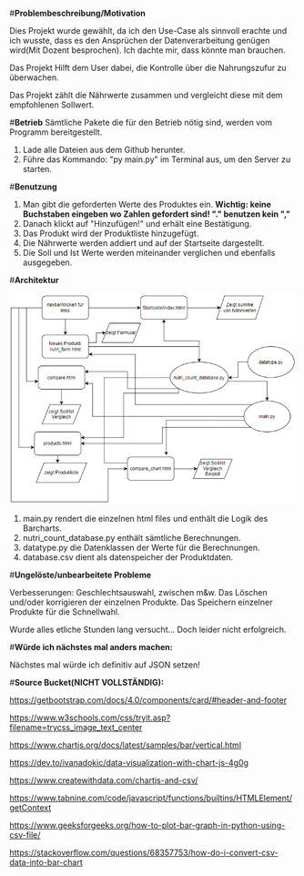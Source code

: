 #**Problembeschreibung/Motivation**

Dies Projekt wurde gewählt, da ich den Use-Case als sinnvoll erachte 
und ich wusste, dass es den Ansprüchen der Datenverarbeitung genügen wird(Mit Dozent besprochen).
Ich dachte mir, dass könnte man brauchen.

Das Projekt Hilft dem User dabei, die Kontrolle über die Nahrungszufur zu überwachen.

Das Projekt zählt die Nährwerte zusammen und vergleicht diese mit 
dem empfohlenen Sollwert.

#**Betrieb**
Sämtliche Pakete die für den Betrieb nötig sind, werden vom Programm bereitgestellt.
1. Lade alle Dateien aus dem Github herunter.
2. Führe das Kommando: "py main.py" im Terminal aus, um den Server zu starten.

#**Benutzung**
1. Man gibt die geforderten Werte des Produktes ein. 
   **Wichtig: keine Buchstaben eingeben wo Zahlen gefordert sind! "." benutzen kein ","**
2. Danach klickt auf "Hinzufügen!" und erhält eine Bestätigung.
3. Das Produkt wird der Produktliste hinzugefügt.
4. Die Nährwerte werden addiert und auf der Startseite dargestellt.
5. Die Soll und Ist Werte werden miteinander verglichen und ebenfalls ausgegeben.

#**Architektur**

![img.png](img.png)
1. main.py rendert die einzelnen html files und enthält die Logik des Barcharts.
2. nutri_count_database.py enthält sämtliche Berechnungen.
3. datatype.py die Datenklassen der Werte für die Berechnungen.
4. database.csv dient als datenspeicher der Produktdaten.

#**Ungelöste/unbearbeitete Probleme**

Verbesserungen: Geschlechtsauswahl, zwischen m&w.
Das Löschen und/oder korrigieren der einzelnen Produkte.
Das Speichern einzelner Produkte für die Schnellwahl.

Wurde alles etliche Stunden lang versucht... 
Doch leider nicht erfolgreich.

#**Würde ich nächstes mal anders machen:**

Nächstes mal würde ich definitiv auf JSON setzen!


#**Source Bucket(NICHT VOLLSTÄNDIG):**

https://getbootstrap.com/docs/4.0/components/card/#header-and-footer

https://www.w3schools.com/css/tryit.asp?filename=trycss_image_text_center

https://www.chartjs.org/docs/latest/samples/bar/vertical.html

https://dev.to/ivanadokic/data-visualization-with-chart-js-4g0g

https://www.createwithdata.com/chartjs-and-csv/

https://www.tabnine.com/code/javascript/functions/builtins/HTMLElement/getContext

https://www.geeksforgeeks.org/how-to-plot-bar-graph-in-python-using-csv-file/

https://stackoverflow.com/questions/68357753/how-do-i-convert-csv-data-into-bar-chart